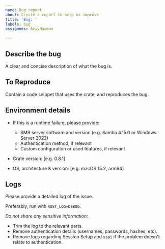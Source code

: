 ```yaml
---
name: Bug report
about: Create a report to help us improve
title: 'Bug: '
labels: bug
assignees: AvivNaaman

---
```


## Describe the bug

A clear and concise description of what the bug is.

## To Reproduce

Contain a code snippet that uses the crate, and reproduces the bug.

## Environment details

- If this is a runtime failure, please provide:
  - SMB server software and version (e.g. Samba 4.15.0 or Windows Server 2022)
  - Authentication method, if relevant
  - Custom configuration or used features, if relevant

- Crate version: [e.g. 0.8.1]
- OS, architecture & version: [e.g. macOS 15.2, arm64]

## Logs

Please provide a detailed log of the issue.

Preferably, run with `RUST_LOG=DEBUG`.

*Do not share any sensitive information:*

- Trim the log to the relevant parts.
- Remove authentication details (usernames, passwords, hashes, etc).
- Remove logs regarding Session Setup and `sspi` if the problem doesn't relate to authentication.
